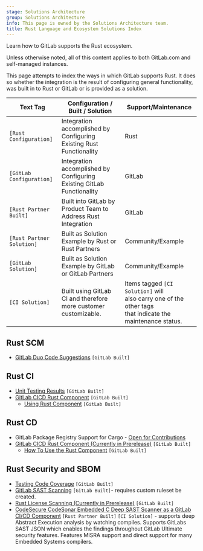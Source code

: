 ```yaml
---
stage: Solutions Architecture
group: Solutions Architecture
info: This page is owned by the Solutions Architecture team.
title: Rust Language and Ecosystem Solutions Index
---
```


Learn how to GitLab supports the Rust ecosystem.

Unless otherwise noted, all of this content applies to both GitLab.com and self-managed instances.

This page attempts to index the ways in which GitLab supports Rust. It does so whether the integration is the result of configuring general functionality, was built in to Rust or GitLab or is provided as a solution.

| Text Tag                 | Configuration / Built / Solution                             | Support/Maintenance                                          |
| ------------------------ | ------------------------------------------------------------ | ------------------------------------------------------------ |
| `[Rust Configuration]`    | Integration accomplished by Configuring Existing Rust Functionality       | Rust                                                          |
| `[GitLab Configuration]` | Integration accomplished by Configuring Existing GitLab Functionality    | GitLab                                                       |
| `[Rust Partner Built]`         | Built into GitLab by Product Team to Address Rust Integration | GitLab                                                       |
| `[Rust Partner Solution]`         | Built as Solution Example by Rust or Rust Partners             | Community/Example                                            |
| `[GitLab Solution]`      | Built as Solution Example by GitLab or GitLab Partners       | Community/Example                                            |
| `[CI Solution]`          | Built using GitLab CI and therefore <br />more customer customizable. | Items tagged `[CI Solution]` will <br />also carry one of the other tags <br />that indicate the maintenance status. |

## Rust SCM

- [GitLab Duo Code Suggestions](../../../user/project/repository/code_suggestions/supported_extensions.md#supported-languages) `[GitLab Built]`

## Rust CI

- [Unit Testing Results](../../../ci/testing/unit_test_report_examples.md#rust) `[GitLab Built]`
- [GitLab CICD Rust Component](https://gitlab.com/explore/catalog/components/rust) `[GitLab Built]`
  - [Using Rust Component](../../../ci/components/examples.md#example-test-a-rust-language-cicd-component) `[GitLab Built]`

## Rust CD

- GitLab Package Registry Support for Cargo - [Open for Contributions](https://gitlab.com/gitlab-org/gitlab/-/issues/33060)
- [GitLab CICD Rust Component (Currently in Prerelease)](https://gitlab.com/explore/catalog/components/rust) `[GitLab Built]`
  - [How To Use the Rust Component](../../../ci/components/examples.md#example-test-a-rust-language-cicd-component) `[GitLab Built]`

## Rust Security and SBOM

- [Testing Code Coverage](../../../ci/testing/code_coverage/_index.md#coverage-regex-patterns) `[GitLab Built]`
- [GitLab SAST Scanning](../../../user/application_security/sast/index.md#supported-languages-and-frameworks)  `[GitLab Built]`- requires custom ruleset be created.
- [Rust License Scanning (Currently in Prerelease)](https://gitlab.com/groups/gitlab-org/-/epics/13093)  `[GitLab Built]`
- [CodeSecure CodeSonar Embedded C Deep SAST Scanner as a GitLab CI/CD Component](https://gitlab.com/explore/catalog/codesonar/components/codesonar-ci) `[Rust Partner Built]` `[CI Solution]` - supports deep Abstract Execution analysis by watching compiles. Supports GitLabs SAST JSON which enables the findings throughout GitLab Ultimate security features. Features MISRA support and direct support for many Embedded Systems compilers.
